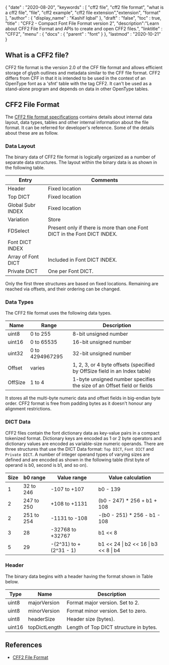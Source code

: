 {
  "date" : "2020-08-20",
  "keywords" : [ "cff2 file", "cff2 file format", "what is a cff2 file", "file", "cff2 example", "cff2 file extension","extension", "format" ],
  "author" : {
    "display_name" : "Kashif Iqbal"
  },
  "draft" : "false",
  "toc" : true,
  "title" : "CFF2 - Compact Font File Format version 2",
  "description":"Learn about CFF2 File Format and APIs to create and open CFF2 files.",
  "linktitle" : "CFF2",
  "menu" : {
    "docs" : {
      "parent" : "font"
    }
  },
  "lastmod" : "2020-10-21"
}

## What is a CFF2 file?

CFF2 file format is the version 2.0 of the CFF file format and allows efficient storage of glyph outlines and metadata similar to the CFF file format. CFF2 differs from CFF in that it is intended to be used in the context of an OpenType font as a 'sfnt' table with the tag CFF2. It can't be used as a stand-alone program and depends on data in other OpenType tables.

## CFF2 File Format

The [CFF2 file format specifications](https://learn.microsoft.com/en-us/typography/opentype/spec/cff2) contains details about internal data layout, data types, tables and other internal information about the file format. It can be referred for developer's reference. Some of the details about these are as follow.

### Data Layout

The binary data of CFF2 file format is logically organized as a number of separate data structures. The layout within the binary data is as shown in the following table.

|Entry	|Comments|
---|---|
|Header	|Fixed location|
|Top DICT|	Fixed location|
|Global Subr INDEX|	Fixed location|
|Variation |Store|
|FDSelect	|Present only if there is more than one Font DICT in the Font DICT INDEX.|
|Font DICT INDEX	||
|Array of Font DICT|	Included in Font DICT INDEX.|
|Private DICT|	One per Font DICT.|

Only the first three structures are based on fixed locations. Remaining are reached via offsets, and their ordering can be changed.

### Data Types

The CFF2 file format uses the following data types.

|Name	|Range	|Description|
---|---|---|
|uint8	|0 to 255	|8-bit unsigned number|
|uint16	|0 to 65535|	16-bit unsigned number|
|uint32	|0 to 4294967295|	32-bit unsigned number|
|Offset	|varies|	1, 2, 3, or 4 byte offsets (specified by OffSize field in an Index table)|
|OffSize	|1 to 4|	1-byte unsigned number specifies the size of an Offset field or fields|

It stores all the multi-byte numeric data and offset fields in big-endian byte order. CFF2 format is free from padding bytes as it doesn't honour any alignment restrictions.

### DICT Data

CFF2 files contain the font dictionary data as key-value pairs in a compact tokenized format. Dictionary keys are encoded as 1 or 2 byte operators and dictionary values are encoded as variable-size numeric operands. There are three structures that use the DICT Data format: `Top DICT`, `Font DICT` and `Private DICT`. A number of integer operand types of varying sizes are defined and are encoded as shown in the following table (first byte of operand is b0, second is b1, and so on).

|Size	|b0 range	|Value range	|Value calculation|
---|---|---|---|
|1	|32 to 246|	-107 to +107	|b0 - 139|
|2	|247 to 250|	+108 to +1131	|(b0 - 247) * 256 + b1 + 108|
|2	|251 to 254|	-1131 to -108|	-(b0 - 251) * 256 - b1 - 108|
|3	|28|	-32768 to +32767|	b1 << 8 | b2|
|5	|29|	-(2^31) to +(2^31 - 1)|	b1 << 24 \| b2 << 16 \| b3 << 8 \| b4|

### Header

The binary data begins with a header having the format shown in Table below.

|Type	|Name	|Description|
---|---|---|
|uint8|	majorVersion|	Format major version. Set to 2.|
|uint8|	minorVersion|	Format minor version. Set to zero.|
|uint8|	headerSize|	Header size (bytes).|
|uint16|	topDictLength|	Length of Top DICT structure in bytes.|

## References

 * [CFF2 File Format](https://learn.microsoft.com/en-us/typography/opentype/spec/cff2)
